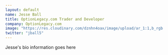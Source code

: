 ```yaml
---
layout: default
name: Jesse Ball
title: OptionLegacy.com Trader and Developer
company: OptionLegacy.com
image: "https://res.cloudinary.com/dznhn4oax/image/upload/ar_1:1,b_rgb:ffffff,bo_5px_solid_rgb:ffffff,c_fill,g_auto,r_max/v1549178360/jesseprofile.png"
twitter: "jball5"
---
```

Jesse's bio information goes here
